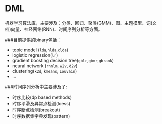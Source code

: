 DML
==

机器学习算法库，主要涉及：分类、回归、聚类(GMM)、图、主题模型、词(文档)向量、神经网络(RNN)、时间序列分析等方面。

###目前提供的binary包括：

* topic model (`lda`,`hlda`,`xlda`)  
* logistic regression(`lr`) 
* gradient boosting decision tree(`gblr`,`gbmr`,`gbrank`) 
* neural network (`rnnlm`,  `w2v`, `d2v`)
* clustering(`k2d`, `kmeans`, `Louvain`)
* ...

###时间序列分析中主要涉及了:
* 时序比较(dp based methods)
* 时序平滑及异常点检测(loess)
* 时序断点检测(breakout)
* 时序数据集字典发现(pattern)


